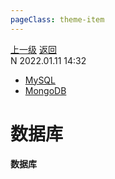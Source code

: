 ```yaml
---
pageClass: theme-item
---
```

<div class="extend-header">
    <div class="info">
        <div class="record">
            <a class="back" href="./">上一级</a>
            <a class="back" href="./">返回</a>
        </div>        
        <div class="mini">
            <span>N 2022.01.11 14:32</span>
        </div>
    </div>
    <div class="content"><div class="custom-block children"><ul><li><a href="/database/mysql">MySQL</a></li><li><a href="/database/mongodb">MongoDB</a></li></ul></div></div>
</div>
<div class="content-header">
<h1>数据库</h1><strong>数据库</strong>
</div>
<div class="static-content">


</div>
